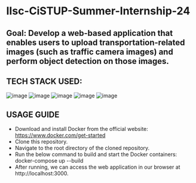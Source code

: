 # IIsc-CiSTUP-Summer-Internship-24
## Goal: Develop a web-based application that enables users to upload transportation-related images (such as traffic camera images) and perform object detection on those images.
## TECH STACK USED: 
![image](https://github.com/subash-ghub/IIsc---CiSTUP-Summer-Internship-24/assets/104593776/7191564c-cbee-4cea-a643-da691febcf76) ![image](https://github.com/subash-ghub/IIsc---CiSTUP-Summer-Internship-24/assets/104593776/bf46f6c2-a307-4bb9-8ee6-43f725713d09) ![image](https://github.com/subash-ghub/IIsc---CiSTUP-Summer-Internship-24/assets/104593776/639ca88b-92f8-4b09-a458-97744db18d9b) ![image](https://github.com/subash-ghub/IIsc---CiSTUP-Summer-Internship-24/assets/104593776/fb2b1379-7ad3-436c-ac68-67be12eaf08b) ![image](https://github.com/subash-ghub/IIsc---CiSTUP-Summer-Internship-24/assets/104593776/e85773e4-55d7-453f-92c0-e75f2b46bac8)

 



## USAGE GUIDE
- Download and install Docker from the official website: https://www.docker.com/get-started
- Clone this repository.
- Navigate to the root directory of the cloned repository.
- Run the below command to build and start the Docker containers: <br>
  docker-compose up --build
- After running, we can access the web application in our browser at http://localhost:3000.
